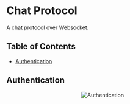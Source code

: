 # Chat Protocol
A chat protocol over Websocket.

## Table of Contents
+ [Authentication](#authentication)

## Authentication
<center><img src="https://raw.githubusercontent.com/hossein-zare/swing-chat-protocol/main/images/authentication/1.png" alt="Authentication"></center>
